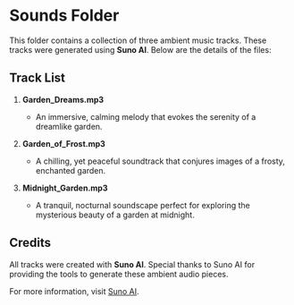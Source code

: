# Sounds Folder

This folder contains a collection of three ambient music tracks. These tracks were generated using **Suno AI**. Below are the details of the files:

## Track List

1. **Garden_Dreams.mp3**
   - An immersive, calming melody that evokes the serenity of a dreamlike garden.

2. **Garden_of_Frost.mp3**
   - A chilling, yet peaceful soundtrack that conjures images of a frosty, enchanted garden.

3. **Midnight_Garden.mp3**
   - A tranquil, nocturnal soundscape perfect for exploring the mysterious beauty of a garden at midnight.

## Credits

All tracks were created with **Suno AI**. Special thanks to Suno AI for providing the tools to generate these ambient audio pieces.

For more information, visit [Suno AI](https://www.suno.ai).
